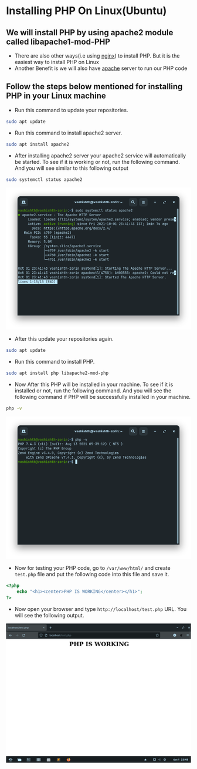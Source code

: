 # Installing PHP On Linux(Ubuntu)

## We will install PHP by using apache2 module called libapache1-mod-PHP
 - There are also other ways(i.e using [nginx](https://www.nginx.com/)) to install PHP. But it is the easiest way to install PHP on Linux
 - Another Benefit is we will also have [apache](https://www.apache.org/) server to run our PHP code

## Follow the steps below mentioned for installing PHP in your Linux machine

- Run this command to update your repositories.

```bash
sudo apt update
```

- Run this command to install apache2 server.

```bash
sudo apt install apache2
``` 

- After installing apache2 server your apache2 service will automatically be started. To see if it is working or not, run the following command. And you will see similar to this following output

```bash
sudo systemctl status apache2
```
![systemctl](img/confirmapache.png)

- After this update your repositories again.

```bash
sudo apt update
```

- Run this command to install PHP.

```bash
sudo apt install php libapache2-mod-php
```

- Now After this PHP will be installed in your machine. To see if it is installed or not, run the following command. And you will see the following command if PHP will be successfully installed in your machine.

```bash
php -v
```
![phpversion](img/phpversion.png)

- Now for testing your PHP code, go to `/var/www/html/` and create `test.php` file and put the following code into this file and save it.
```php
<?php
	echo "<h1><center>PHP IS WORKING</center></h1>";
?>
```
- Now open your browser and type `http://localhost/test.php` URL. You will see the following output.

![browserapache](img/phpworkingfine.png)